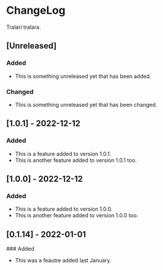 # ChangeLog

Tralari tralara.

## [Unreleased]

### Added

* This is something unreleased yet that has been added.

### Changed

* This is something unreleased yet that has been changed.

## [1.0.1] - 2022-12-12

### Added

* This is a feature added to version 1.0.1.
* This is another feature added to version 1.0.1 too.


## [1.0.0] - 2022-12-12

### Added

* This is a feature added to version 1.0.0.
* This is another feature added to version 1.0.0 too.

## [0.1.14] - 2022-01-01

### Added

* This was a feautre added last January.
